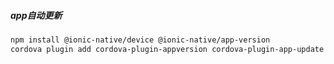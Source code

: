 ##### app自动更新

```bash
npm install @ionic-native/device @ionic-native/app-version
cordova plugin add cordova-plugin-appversion cordova-plugin-app-update
```


